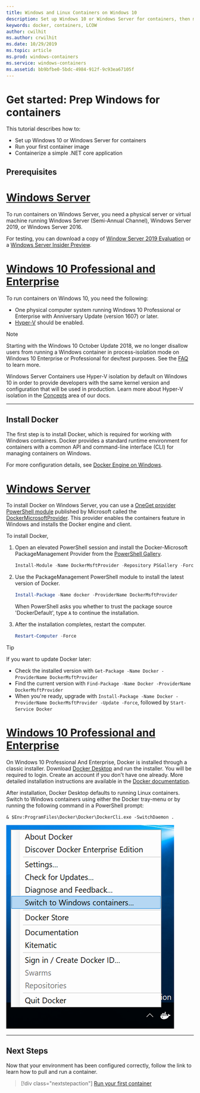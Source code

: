 ```yaml
---
title: Windows and Linux Containers on Windows 10
description: Set up Windows 10 or Windows Server for containers, then move on to running your first container image.
keywords: docker, containers, LCOW
author: cwilhit
ms.author: crwilhit 
ms.date: 10/29/2019
ms.topic: article
ms.prod: windows-containers
ms.service: windows-containers
ms.assetid: bb9bfbe0-5bdc-4984-912f-9c93ea67105f
---
```

# Get started: Prep Windows for containers

This tutorial describes how to:

- Set up Windows 10 or Windows Server for containers
- Run your first container image
- Containerize a simple .NET core application

## Prerequisites

<!-- start tab view -->
# [Windows Server](#tab/Windows-Server)

To run containers on Windows Server, you need a physical server or virtual machine running Windows Server (Semi-Annual Channel), Windows Server 2019, or Windows Server 2016.

For testing, you can download a copy of [Window Server 2019 Evaluation](https://www.microsoft.com/evalcenter/evaluate-windows-server-2019 ) or a [Windows Server Insider Preview](https://insider.windows.com/for-business-getting-started-server/).

# [Windows 10 Professional and Enterprise](#tab/Windows-10-Client)

To run containers on Windows 10, you need the following:

- One physical computer system running Windows 10 Professional or Enterprise with Anniversary Update (version 1607) or later.
- [Hyper-V](https://docs.microsoft.com/virtualization/hyper-v-on-windows/reference/hyper-v-requirements) should be enabled.

> [!NOTE]
>  Starting with the Windows 10 October Update 2018, we no longer disallow users from running a Windows container in process-isolation mode on Windows 10 Enterprise or Professional for dev/test purposes. See the [FAQ](../about/faq.md) to learn more. 
> 
> Windows Server Containers use Hyper-V isolation by default on Windows 10 in order to provide developers with the same kernel version and configuration that will be used in production. Learn more about Hyper-V isolation in the [Concepts](../manage-containers/hyperv-container.md) area of our docs.

---
<!-- stop tab view -->

## Install Docker

The first step is to install Docker, which is required for working with Windows containers. Docker provides a standard runtime environment for containers with a common API and command-line interface (CLI)
for managing containers on Windows.

For more configuration details, see [Docker Engine on Windows](../manage-docker/configure-docker-daemon.md).

<!-- start tab view -->
# [Windows Server](#tab/Windows-Server)

To install Docker on Windows Server, you can use a [OneGet provider PowerShell module](https://github.com/oneget/oneget) published by Microsoft called the [DockerMicrosoftProvider](https://github.com/OneGet/MicrosoftDockerProvider). This provider enables the containers feature in Windows and installs the Docker engine and client.

To install Docker, 

1. Open an elevated PowerShell session and install the Docker-Microsoft PackageManagement Provider from the [PowerShell Gallery](https://www.powershellgallery.com/packages/DockerMsftProvider).

   ```powershell
   Install-Module -Name DockerMsftProvider -Repository PSGallery -Force
   ```

2. Use the PackageManagement PowerShell module to install the latest version of Docker.

   ```powershell
   Install-Package -Name docker -ProviderName DockerMsftProvider
   ```

   When PowerShell asks you whether to trust the package source 'DockerDefault', type `A` to continue the installation. 
4. After the installation completes, restart the computer.

   ```powershell
   Restart-Computer -Force
   ```

> [!TIP]
> If you want to update Docker later:
>  - Check the installed version with `Get-Package -Name Docker -ProviderName DockerMsftProvider`
>  - Find the current version with `Find-Package -Name Docker -ProviderName DockerMsftProvider`
>  - When you're ready, upgrade with `Install-Package -Name Docker -ProviderName DockerMsftProvider -Update -Force`, followed by `Start-Service Docker`

# [Windows 10 Professional and Enterprise](#tab/Windows-10-Client)

On Windows 10 Professional And Enterprise, Docker is installed through a classic installer. Download [Docker Desktop](https://store.docker.com/editions/community/docker-ce-desktop-windows) and run the installer. You will be required to login. Create an account if you don't have one already. More detailed installation instructions are available in the [Docker documentation](https://docs.docker.com/docker-for-windows/install).

After installation, Docker Desktop defaults to running Linux containers. Switch to Windows containers using either the Docker tray-menu or by running the following command in a PowerShell prompt:

```console
& $Env:ProgramFiles\Docker\Docker\DockerCli.exe -SwitchDaemon .
```

![](./media/docker-for-win-switch.png)

---
<!-- stop tab view -->

## Next Steps

Now that your environment has been configured correctly, follow the link to learn how to pull and run a container.

> [!div class="nextstepaction"]
> [Run your first container](./run-your-first-container.md)
